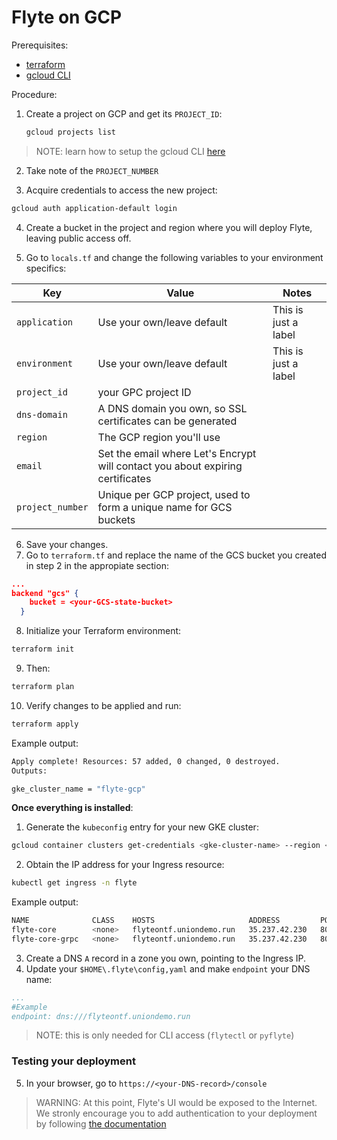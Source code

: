 # Flyte on GCP

Prerequisites:

- [terraform](https://developer.hashicorp.com/terraform/tutorials/aws-get-started/install-cli#install-terraform)
- [gcloud CLI](https://cloud.google.com/sdk/docs/install)

Procedure:

1. Create a project on GCP and get its `PROJECT_ID`:

    ```bash
    gcloud projects list
    ```
>NOTE: learn how to setup the gcloud CLI [here](https://cloud.google.com/sdk/docs/initializing#initialize_the)

2. Take note of the `PROJECT_NUMBER`

3. Acquire credentials to access the new project:

```bash
gcloud auth application-default login
```

4. Create a bucket in the project and region where you will deploy Flyte, leaving public access off. 

5. Go to `locals.tf` and change the following variables to your environment specifics:

| Key      | Value |Notes |
| ----------- | ----------- |-----|
| `application`      | Use your own/leave default      |    This is just a label  |
| `environment`  | Use your own/leave default    |  This is just a label    |
| `project_id` | your GPC project ID |
`dns-domain` | A DNS domain you own, so SSL certificates can be generated|
|`region` | The GCP region you'll use |
|`email` | Set the email where Let's Encrypt will contact you about expiring certificates||
|`project_number` | Unique per GCP project, used to form a unique name for GCS buckets |

6. Save your changes.
7. Go to `terraform.tf` and replace the name of the GCS bucket you created in step 2 in the appropiate section:

```json
...
backend "gcs" {
    bucket = <your-GCS-state-bucket> 
  }
```

8. Initialize your Terraform environment:
```bash
terraform init
```
9. Then:

```bash
terraform plan
```
10. Verify changes to be applied and run:
```bash
terraform apply
```
Example output:
```bash
Apply complete! Resources: 57 added, 0 changed, 0 destroyed.
Outputs:

gke_cluster_name = "flyte-gcp"
```
**Once everything is installed**:

1. Generate the `kubeconfig` entry for your new GKE cluster:

```bash
gcloud container clusters get-credentials <gke-cluster-name> --region <your-GCP-region> --project <your-project_id>
```

2. Obtain the IP address for your Ingress resource:

```bash
kubectl get ingress -n flyte
```

Example output:

```bash
NAME              CLASS    HOSTS                     ADDRESS         PORTS     AGE
flyte-core        <none>   flyteontf.uniondemo.run   35.237.42.230   80, 443   3m1s
flyte-core-grpc   <none>   flyteontf.uniondemo.run   35.237.42.230   80, 443   3m1s
```
3. Create a DNS `A` record in a zone you own, pointing to the Ingress IP.
4. Update your `$HOME\.flyte\config,yaml` and make `endpoint` your DNS name:
```yaml
...
#Example
endpoint: dns:///flyteontf.uniondemo.run 
```

> NOTE: this is only needed for CLI access (`flytectl` or `pyflyte`)

### Testing your deployment

5. In your browser, go to `https://<your-DNS-record>/console`

> WARNING: At this point, Flyte's UI would be exposed to the Internet. We stronly encourage you to add authentication to your deployment by following [the documentation](https://docs.flyte.org/en/latest/deployment/configuration/auth_setup.html)